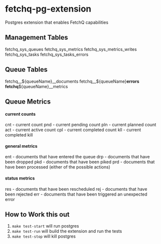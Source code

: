 # fetchq-pg-extension
Postgres extension that enables FetchQ capabilities

## Management Tables

fetchq_sys_queues
fetchq_sys_metrics
fetchq_sys_metrics_writes
fetchq_sys_tasks
fetchq_sys_tasks_errors


## Queue Tables

fetchq__${queueName}__documents
fetchq__${queueName}__errors
fetchq__${queueName}__metrics

## Queue Metrics

#### current counts
cnt - current count
pnd - current pending count
pln - current planned count
act - current active count
cpl - current completed count
kll - current completed kill

#### general metrics

ent - documents that have entered the queue
drp - documents that have been dropped
pkd - documents that have been piked
prd - documents that have been processed (either of the possible actions)

#### status metrics

res - documents that have been rescheduled
rej - documents that have been rejected
err - documents that have been triggered an unexpected error

## How to Work this out

1. `make test-start` will run postgres
2. `make test-run` will build the extension and run the tests
3. `make test-stop` will kill postgres